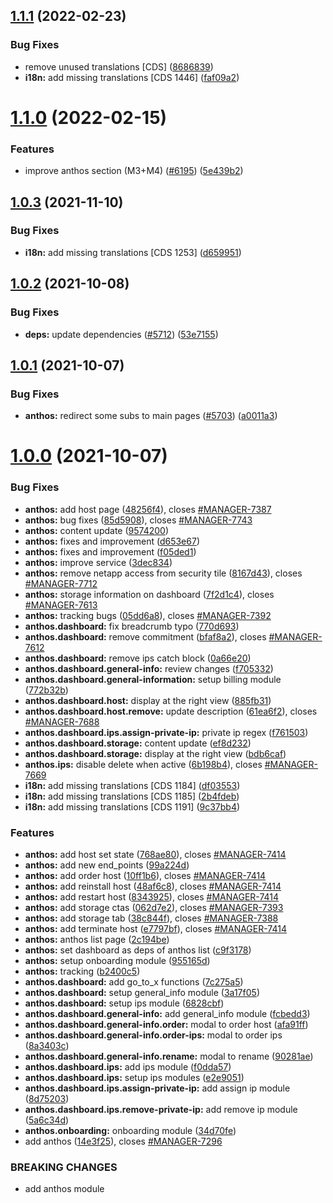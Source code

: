 ## [1.1.1](https://github.com/ovh/manager/compare/@ovh-ux/manager-anthos@1.1.0...@ovh-ux/manager-anthos@1.1.1) (2022-02-23)


### Bug Fixes

* remove unused translations [CDS] ([8686839](https://github.com/ovh/manager/commit/8686839151bc9cb7d8f7e477b142b51219580dee))
* **i18n:** add missing translations [CDS 1446] ([faf09a2](https://github.com/ovh/manager/commit/faf09a23e6e8652d316b4c1d23577db6b1bb74ce))



# [1.1.0](https://github.com/ovh/manager/compare/@ovh-ux/manager-anthos@1.0.3...@ovh-ux/manager-anthos@1.1.0) (2022-02-15)


### Features

* improve anthos section (M3+M4) ([#6195](https://github.com/ovh/manager/issues/6195)) ([5e439b2](https://github.com/ovh/manager/commit/5e439b2d2fc10bcb468e2d24a7e4443ce66f9f45))



## [1.0.3](https://github.com/ovh/manager/compare/@ovh-ux/manager-anthos@1.0.2...@ovh-ux/manager-anthos@1.0.3) (2021-11-10)


### Bug Fixes

* **i18n:** add missing translations [CDS 1253] ([d659951](https://github.com/ovh/manager/commit/d6599513a8a7978bb217d8d3391d5a72d8d5d3c9))



## [1.0.2](https://github.com/ovh/manager/compare/@ovh-ux/manager-anthos@1.0.1...@ovh-ux/manager-anthos@1.0.2) (2021-10-08)


### Bug Fixes

* **deps:** update dependencies ([#5712](https://github.com/ovh/manager/issues/5712)) ([53e7155](https://github.com/ovh/manager/commit/53e7155e00dbb5cb78a14b8dc8bba1040cd09005))



## [1.0.1](https://github.com/ovh/manager/compare/@ovh-ux/manager-anthos@1.0.0...@ovh-ux/manager-anthos@1.0.1) (2021-10-07)


### Bug Fixes

* **anthos:** redirect some subs to main pages ([#5703](https://github.com/ovh/manager/issues/5703)) ([a0011a3](https://github.com/ovh/manager/commit/a0011a38492c298ea301748cac8be6fa10fc7506))



# [1.0.0](https://github.com/ovh/manager/compare/@ovh-ux/manager-anthos@0.0.0...@ovh-ux/manager-anthos@1.0.0) (2021-10-07)


### Bug Fixes

* **anthos:** add host page ([48256f4](https://github.com/ovh/manager/commit/48256f486a31831a7afb4767059b35baff3571e2)), closes [#MANAGER-7387](https://github.com/ovh/manager/issues/MANAGER-7387)
* **anthos:** bug fixes ([85d5908](https://github.com/ovh/manager/commit/85d59083df99649a308c5f74041e47d0ea34904b)), closes [#MANAGER-7743](https://github.com/ovh/manager/issues/MANAGER-7743)
* **anthos:** content update ([9574200](https://github.com/ovh/manager/commit/95742008c077f809db1f4b4f57ea7321491ef74f))
* **anthos:** fixes and improvement ([d653e67](https://github.com/ovh/manager/commit/d653e67e846ad7485ea63ea824bfe42c3ad2e2de))
* **anthos:** fixes and improvement ([f05ded1](https://github.com/ovh/manager/commit/f05ded1c1f0758f0f2fef5b9ca4bc31997f57c9e))
* **anthos:** improve service ([3dec834](https://github.com/ovh/manager/commit/3dec83477f46fcc7a57c78ff9f0fc53a4ded25ba))
* **anthos:** remove netapp access from security tile ([8167d43](https://github.com/ovh/manager/commit/8167d438145ac9b371d2b84d1a7ef26766519ae2)), closes [#MANAGER-7712](https://github.com/ovh/manager/issues/MANAGER-7712)
* **anthos:** storage information on dashboard ([7f2d1c4](https://github.com/ovh/manager/commit/7f2d1c4fdb9aa934259fae76cc3af66a25c57570)), closes [#MANAGER-7613](https://github.com/ovh/manager/issues/MANAGER-7613)
* **anthos:** tracking bugs ([05dd6a8](https://github.com/ovh/manager/commit/05dd6a81596193154f488d5f67ecb3d47cf488a6)), closes [#MANAGER-7392](https://github.com/ovh/manager/issues/MANAGER-7392)
* **anthos.dashboard:** fix breadcrumb typo ([770d693](https://github.com/ovh/manager/commit/770d693edef12a6d528e0860d78f2ad2e345f27b))
* **anthos.dashboard:** remove commitment ([bfaf8a2](https://github.com/ovh/manager/commit/bfaf8a29a8e5d9ede7d2fc20fb26246cbefd6348)), closes [#MANAGER-7612](https://github.com/ovh/manager/issues/MANAGER-7612)
* **anthos.dashboard:** remove ips catch block ([0a66e20](https://github.com/ovh/manager/commit/0a66e20c5f2113a43bad62a37e36efbb061f4e98))
* **anthos.dashboard.general-info:** review changes ([f705332](https://github.com/ovh/manager/commit/f705332a07daa5466b31dcfad318f11963e0c4a2))
* **anthos.dashboard.general-information:** setup billing module ([772b32b](https://github.com/ovh/manager/commit/772b32be780c711707a0704312adb3d4a706611b))
* **anthos.dashboard.host:** display at the right view ([885fb31](https://github.com/ovh/manager/commit/885fb3165eb7a58dc0101fb00564b48d1ab8e91b))
* **anthos.dashboard.host.remove:** update description ([61ea6f2](https://github.com/ovh/manager/commit/61ea6f2b697005b9dede075eb4dfe2efa8f497b6)), closes [#MANAGER-7688](https://github.com/ovh/manager/issues/MANAGER-7688)
* **anthos.dashboard.ips.assign-private-ip:** private ip regex ([f761503](https://github.com/ovh/manager/commit/f761503a85443c4230cb36c4243cd618b99e16f2))
* **anthos.dashboard.storage:** content update ([ef8d232](https://github.com/ovh/manager/commit/ef8d232f5e26828889a160f3f0b680dcf3df03d6))
* **anthos.dashboard.storage:** display at the right view ([bdb6caf](https://github.com/ovh/manager/commit/bdb6caf0505b2a60d062221662d20bf3fa6d0d0d))
* **anthos.ips:** disable delete when active ([6b198b4](https://github.com/ovh/manager/commit/6b198b4e5ef617caf26e431316028848573d03ab)), closes [#MANAGER-7669](https://github.com/ovh/manager/issues/MANAGER-7669)
* **i18n:** add missing translations [CDS 1184] ([df03553](https://github.com/ovh/manager/commit/df035537b0d5271384d1cddb582d583279e15318))
* **i18n:** add missing translations [CDS 1185] ([2b4fdeb](https://github.com/ovh/manager/commit/2b4fdeb515362612a335df6ee671ad1db8ea1e55))
* **i18n:** add missing translations [CDS 1191] ([9c37bb4](https://github.com/ovh/manager/commit/9c37bb4748eebfdbe0a5e40f5593dede2afab073))


### Features

* **anthos:** add host set state ([768ae80](https://github.com/ovh/manager/commit/768ae804646ed281f96be9d2b2a9ac04e43c906f)), closes [#MANAGER-7414](https://github.com/ovh/manager/issues/MANAGER-7414)
* **anthos:** add new end_points ([99a224d](https://github.com/ovh/manager/commit/99a224d49eb95e6da8b8fa5c4455135e2e001ee9))
* **anthos:** add order host ([10ff1b6](https://github.com/ovh/manager/commit/10ff1b6466065678ddc9117701fab3b79e4c734e)), closes [#MANAGER-7414](https://github.com/ovh/manager/issues/MANAGER-7414)
* **anthos:** add reinstall host ([48af6c8](https://github.com/ovh/manager/commit/48af6c8ae96337f9728dfff10fb81ab5b87669a7)), closes [#MANAGER-7414](https://github.com/ovh/manager/issues/MANAGER-7414)
* **anthos:** add restart host ([8343925](https://github.com/ovh/manager/commit/8343925920fbee5d4213f468cef63c91041e20b0)), closes [#MANAGER-7414](https://github.com/ovh/manager/issues/MANAGER-7414)
* **anthos:** add storage ctas ([062d7e2](https://github.com/ovh/manager/commit/062d7e227826a5be1d93ec11048daa15349be017)), closes [#MANAGER-7393](https://github.com/ovh/manager/issues/MANAGER-7393)
* **anthos:** add storage tab ([38c844f](https://github.com/ovh/manager/commit/38c844f32a79889641623180dfd8be67ec202fe8)), closes [#MANAGER-7388](https://github.com/ovh/manager/issues/MANAGER-7388)
* **anthos:** add terminate host ([e7797bf](https://github.com/ovh/manager/commit/e7797bf9dafd88a81fae34e2920799973e6e9a3b)), closes [#MANAGER-7414](https://github.com/ovh/manager/issues/MANAGER-7414)
* **anthos:** anthos list page ([2c194be](https://github.com/ovh/manager/commit/2c194be5303454ff0879a0404f75a82e4d6d0150))
* **anthos:** set dashboard as deps of anthos list ([c9f3178](https://github.com/ovh/manager/commit/c9f317815893d1519423f81d13aadbcc740f1fed))
* **anthos:** setup onboarding module ([955165d](https://github.com/ovh/manager/commit/955165d1511e9d4c5dc018eae8b4faafeea994a1))
* **anthos:** tracking ([b2400c5](https://github.com/ovh/manager/commit/b2400c580d78719fcb21b9f9a81d8c0fbae799f9))
* **anthos.dashboard:** add go_to_x functions ([7c275a5](https://github.com/ovh/manager/commit/7c275a50531182ccab57cc16139ebee51fa823ca))
* **anthos.dashboard:** setup general_info module ([3a17f05](https://github.com/ovh/manager/commit/3a17f051557537ecedb005966032b133117f93ea))
* **anthos.dashboard:** setup ips module ([6828cbf](https://github.com/ovh/manager/commit/6828cbf5e667317342e23d48708200a4f7bba8a9))
* **anthos.dashboard.general-info:** add general_info module ([fcbedd3](https://github.com/ovh/manager/commit/fcbedd3e1b4ae153ab18f4a34494724c4d21ffb1))
* **anthos.dashboard.general-info.order:** modal to order host ([afa91ff](https://github.com/ovh/manager/commit/afa91ffc537231736bd83ee27582944d88c31dd8))
* **anthos.dashboard.general-info.order-ips:** modal to order ips ([8a3403c](https://github.com/ovh/manager/commit/8a3403cac3811a818fbc510bd69dc8e8ff6046be))
* **anthos.dashboard.general-info.rename:** modal to rename ([90281ae](https://github.com/ovh/manager/commit/90281ae61607075e51d405d598042f8ecd084f45))
* **anthos.dashboard.ips:** add ips module ([f0dda57](https://github.com/ovh/manager/commit/f0dda573e298003aa59fb1ef52badf011a5c3ed9))
* **anthos.dashboard.ips:** setup ips modules ([e2e9051](https://github.com/ovh/manager/commit/e2e9051ea8d050702bf546338293f17d7ba945b4))
* **anthos.dashboard.ips.assign-private-ip:** add assign ip module ([8d75203](https://github.com/ovh/manager/commit/8d75203bcb23c99976015f596a65bca646c0e787))
* **anthos.dashboard.ips.remove-private-ip:** add remove ip module ([5a6c34d](https://github.com/ovh/manager/commit/5a6c34d59588a2bc6a2b8ab6610a9ff734a404b2))
* **anthos.onboarding:** onboarding module ([34d70fe](https://github.com/ovh/manager/commit/34d70fee79960a88fccd04afad6acf81225d5533))
* add anthos ([14e3f25](https://github.com/ovh/manager/commit/14e3f25178a1a6884444b4576dc96e2a0818499f)), closes [#MANAGER-7296](https://github.com/ovh/manager/issues/MANAGER-7296)


### BREAKING CHANGES

* add anthos module
